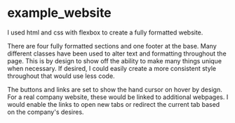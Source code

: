 # example_website

I used html and css with flexbox to create a fully formatted website.

There are four fully formatted sections and one footer at the base. Many different classes have been used to alter text and formatting throughout the page. This is by design to show off the ability to make many things unique when necessary. If desired, I could easily create a more consistent style throughout that would use less code.

The buttons and links are set to show the hand cursor on hover by design. For a real company website, these would be linked to additional webpages. I would enable the links to open new tabs or redirect the current tab based on the company's desires.